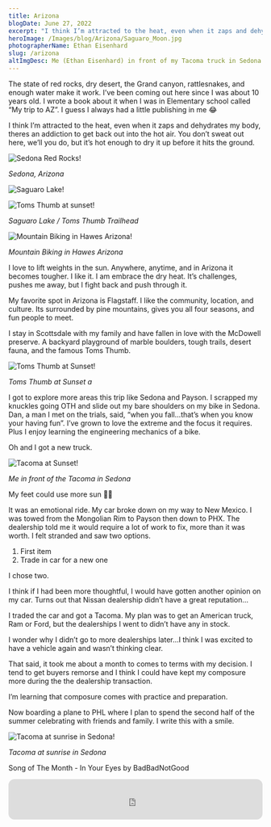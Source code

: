 ```yaml
---
title: Arizona
blogDate: June 27, 2022
excerpt: "I think I’m attracted to the heat, even when it zaps and dehydrates my body, theres an addiction to get back out into the hot air. You don’t sweat out here, we’ll you do, but it’s hot enough to dry it up before it hits the ground."
heroImage: /Images/blog/Arizona/Saguaro_Moon.jpg
photographerName: Ethan Eisenhard
slug: /arizona
altImgDesc: Me (Ethan Eisenhard) in front of my Tacoma truck in Sedona
---
```


The state of red rocks, dry desert, the Grand canyon, rattlesnakes, and enough water make it work. I’ve been coming out here since I was about 10 years old. I wrote a book about it when I was in Elementary school called “My trip to AZ”. I guess I always had a little publishing in me 😂

I think I’m attracted to the heat, even when it zaps and dehydrates my body, theres an addiction to get back out into the hot air. You don’t sweat out here, we’ll you do, but it’s hot enough to dry it up before it hits the ground. 

![Sedona Red Rocks!](/Images/blog/Arizona/Sedona.jpg "Sedona Red Rocks")

<span class = "blog-inline-gallery-caption"> *Sedona, Arizona* </span> 

<div class = "blog-inline-gallery">

![Saguaro Lake!](/Images/blog/Arizona/Saguaro_Lake.jpg "Saguaro Lake")

![Toms Thumb at sunset!](/Images/blog/Arizona/Toms_Thumb_2.jpg "Toms Thumb at sunset")

</div>

<span class = "blog-inline-gallery-caption"> *Saguaro Lake / Toms Thumb Trailhead* </span> 

![Mountain Biking in Hawes Arizona!](/Images/blog/Arizona/Bike_At_Hawes.jpg "Mountain Biking in Hawes Arizona")

<span class = "blog-inline-gallery-caption"> *Mountain Biking in Hawes Arizona* </span> 


I love to lift weights in the sun. Anywhere, anytime, and in Arizona it becomes tougher. I like it. I am embrace the dry heat. It’s challenges, pushes me away, but I fight back and push through it. 

My favorite spot in Arizona is Flagstaff. I like the community, location, and culture. Its surrounded by pine mountains, gives you all four seasons, and fun people to meet. 

I stay in Scottsdale with my family and have fallen in love with the McDowell preserve. A backyard playground of marble boulders, tough trails, desert fauna, and the famous Toms Thumb. 

![Toms Thumb at Sunset!](/Images/blog/Arizona/Toms_Thumb.jpg "Toms Thumb at Sunset")

<span class = "blog-inline-gallery-caption"> *Toms Thumb at Sunset a* </span> 


I got to explore more areas this trip like Sedona and Payson. I scrapped my knuckles going OTH and slide out my bare shoulders on my bike in Sedona. Dan, a man I met on the trials, said, “when you fall…that’s when you know your having fun”. I’ve grown to love the extreme and the focus it requires. Plus I enjoy learning the engineering mechanics of a bike. 

Oh and I got a new truck. 

![Tacoma at Sunset!](/Images/blog/Arizona/Tacoma_At_Sedona.jpg "Tacoma at Sunset")

<span class = "blog-inline-gallery-caption"> *Me in front of the Tacoma in Sedona* </span> 


My feet could use more sun 🤣🤣

It was an emotional ride. My car broke down on my way to New Mexico. I was towed from the Mongolian Rim to Payson then down to PHX. The dealership told me it would require a lot of work to fix, more than it was worth. I felt stranded and saw two options. 

1. First item
2. Trade in car for a new one 


I chose two. 

I think if I had been more thoughtful, I would have gotten another opinion on my car. Turns out that Nissan dealership didn’t have a great reputation…

I traded the car and got a Tacoma. My plan was to get an American truck, Ram or Ford, but the dealerships I went to didn’t have any in stock. 

I wonder why I didn’t go to more dealerships later…I think I was excited to have a vehicle again and wasn’t thinking clear. 

That said, it took me about a month to comes to terms with my decision. I tend to get buyers remorse and I think I could have kept my composure more during the the dealership transaction.

I’m learning that composure comes with practice and preparation. 

Now boarding a plane to PHL where I plan to spend the second half of the summer celebrating with friends and family. I write this with a smile. 

![Tacoma at sunrise in Sedona!](/Images/blog/Arizona/Tacoma_Sunrise.jpg "Tacoma at sunrise in Sedona")

<span class = "blog-inline-gallery-caption"> *Tacoma at sunrise in Sedona* </span> 

Song of The Month - In Your Eyes by BadBadNotGood

<iframe style="border-radius:12px" src="https://open.spotify.com/embed/track/4jmLj7bALZTQoe93dT623W?utm_source=generator" width="100%" height="80" frameBorder="0" allowfullscreen="" allow="autoplay; clipboard-write; encrypted-media; fullscreen; picture-in-picture"></iframe>